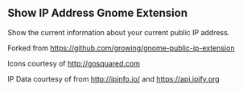 
## Show IP Address Gnome Extension

Show the current information about your current public IP address.

Forked from https://github.com/growing/gnome-public-ip-extension

Icons courtesy of http://gosquared.com

IP Data courtesy of from http://ipinfo.io/ and https://api.ipify.org

